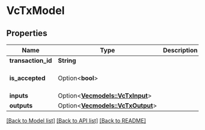 # VcTxModel

## Properties

Name | Type | Description | Notes
------------ | ------------- | ------------- | -------------
**transaction_id** | **String** |  | 
**is_accepted** | Option<**bool**> |  | [optional][default to true]
**inputs** | Option<[**Vec<models::VcTxInput>**](VcTxInput.md)> |  | [optional]
**outputs** | Option<[**Vec<models::VcTxOutput>**](VcTxOutput.md)> |  | [optional]

[[Back to Model list]](../README.md#documentation-for-models) [[Back to API list]](../README.md#documentation-for-api-endpoints) [[Back to README]](../README.md)


